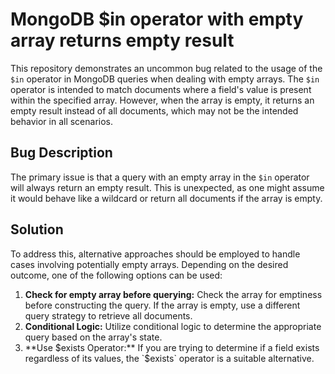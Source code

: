 # MongoDB $in operator with empty array returns empty result
This repository demonstrates an uncommon bug related to the usage of the `$in` operator in MongoDB queries when dealing with empty arrays. The `$in` operator is intended to match documents where a field's value is present within the specified array. However, when the array is empty, it returns an empty result instead of all documents, which may not be the intended behavior in all scenarios.

## Bug Description
The primary issue is that a query with an empty array in the `$in` operator will always return an empty result. This is unexpected, as one might assume it would behave like a wildcard or return all documents if the array is empty.

## Solution
To address this, alternative approaches should be employed to handle cases involving potentially empty arrays. Depending on the desired outcome, one of the following options can be used:

1. **Check for empty array before querying:** Check the array for emptiness before constructing the query. If the array is empty, use a different query strategy to retrieve all documents.
2. **Conditional Logic:** Utilize conditional logic to determine the appropriate query based on the array's state.
3. **Use $exists Operator:** If you are trying to determine if a field exists regardless of its values, the `$exists` operator is a suitable alternative.